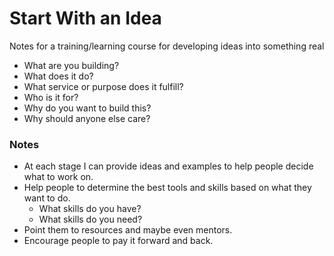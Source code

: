 # Start With an Idea
Notes for a training/learning course for developing ideas into something real
- What are you building?
- What does it do?
- What service or purpose does it fulfill?
- Who is it for?
- Why do you want to build this?
- Why should anyone else care?

### Notes
- At each stage I can provide ideas and examples to help people decide what to work on.
- Help people to determine the best tools and skills based on what they want to do.
  - What skills do you have?
  - What skills do you need?
- Point them to resources and maybe even mentors.
- Encourage people to pay it forward and back.
